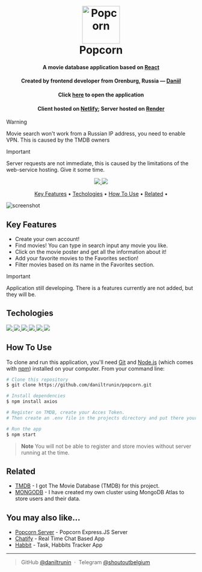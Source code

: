 <h1 align="center">
  <br>
  <a><img src="./src/assets/icons/popcorn.png" alt="Popcorn" width="100"></a>
  <br>
  Popcorn
  <br>
</h1>

<h4 align="center">A movie database application based on <a href="https://react.dev/" target="_blank">React</a></h4>
<h4 align="center">Created by frontend developer from Orenburg, Russia — <a href="https://github.com/daniltrunin" target="_blank">Daniil</a></h4>
<h4 align="center">Click <a href="https://popcorn-danil.netlify.app/">here</a> to open the application</h4>
<h4 align="center">Client hosted on <a href="https://netlify.com/">Netlify</a>; Server hosted on <a href="https://render.com/">Render</a></h4>

> [!WARNING]  
> Movie search won't work from a Russian IP address, you need to enable VPN. This is caused by the TMDB owners

> [!IMPORTANT]
> Server requests are not immediate, this is caused by the limitations of the web-service hosting. Give it some time.

<p align="center">
    <a href="https://t.me/shoutoutbelgium">
    <img src="https://img.shields.io/badge/Telegram-7ec8e3">
    </a>
    <a href="https://github.com/daniltrunin">
    <img src="https://img.shields.io/badge/GitHub-868b8e">
    </a>
</p>

<p align="center">
  <a href="#key-features">Key Features</a> •
  <a href="#techologies">Techologies</a> •
  <a href="#how-to-use">How To Use</a> •
  <a href="#related">Related</a> •
</p>

![screenshot](./src/assets/gifs/presentation.gif)

## Key Features

- Create your own account!
- Find movies! You can type in search input any movie you like.
- Click on the movie poster and get all the information about it!
- Add your favorite movies to the Favorites section!
- Filter movies based on its name in the Favorites section.

> [!IMPORTANT]
> Application still developing. There is a features currently are not added, but they will be.

## Techologies

<p align="left">
    <a href="https://react.dev/">
    <img src="https://img.shields.io/badge/React-3843cf">
    </a>
    <a href="https://vite.dev/">
    <img src="https://img.shields.io/badge/Vite-edea15">
    </a>
    <a href="https://expressjs.com/">
    <img src="https://img.shields.io/badge/CSS%20modules-5bd96e">
    </a>
    <a href="https://axios-http.com/docs/intro">
    <img src="https://img.shields.io/badge/axios-9398d9">
    </a>
    <a href="https://expressjs.com/">
    <img src="https://img.shields.io/badge/ExpressJS-34353d">
    </a>
    <a href="https://expressjs.com/">
    <img src="https://img.shields.io/badge/MongoDB-5bd96e">
    </a>
</p>

## How To Use

To clone and run this application, you'll need [Git](https://git-scm.com) and [Node.js](https://nodejs.org/en/download/) (which comes with [npm](http://npmjs.com)) installed on your computer. From your command line:

```bash
# Clone this repository
$ git clone https://github.com/daniltrunin/popcorn.git

# Install dependencies
$ npm install axios

# Register on TMDB, create your Acces Token.
# Then create an .env file in the projects directory and put there your token (VITE_ACCESS_TOKEN=<your_token_here>)

# Run the app
$ npm start
```

> **Note**
> You will not be able to register and store movies without server running at the time.

## Related

- [TMDB](https://developer.themoviedb.org/docs/getting-started) - I got The Movie Database (TMDB) for this project.
- [MONGODB](https://developer.themoviedb.org/docs/getting-started) - I have created my own cluster using MongoDB Atlas to store users and their data.

## You may also like...

- [Popcorn Server](https://github.com/daniltrunin/popcorn-Express.JS-server) - Popcorn Express.JS Server
- [Chatify](https://github.com/daniltrunin/chatify-client) - Real Time Chat Based App
- [Habbit](https://github.com/amitmerchant1990/correo) - Task, Habbits Tracker App

---

> GitHub [@daniltrunin](https://github.com/daniltrunin) &nbsp;&middot;&nbsp;
> Telegram [@shoutoutbelgium](https://t.me/shoutoutbelgium)
